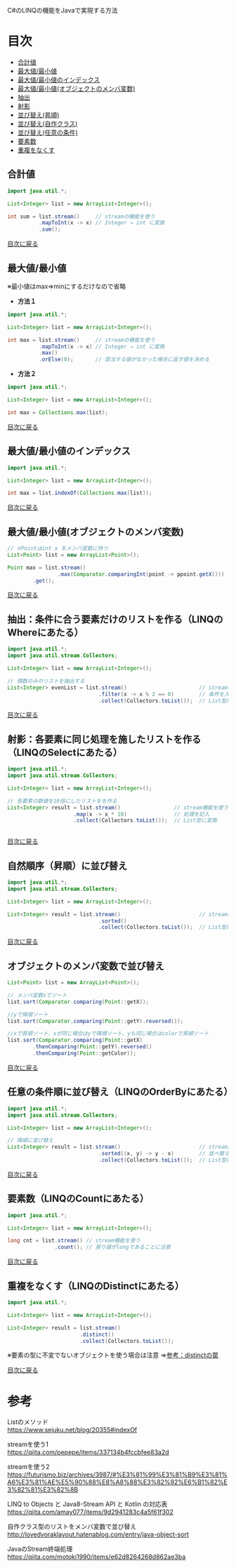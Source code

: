 C#のLINQの機能をJavaで実現する方法

# 目次
- [合計値](#合計値)
- [最大値/最小値](#最大値最小値)
- [最大値/最小値のインデックス](#最大値最小値のインデックス)
- [最大値/最小値(オブジェクトのメンバ変数)](#最大値最小値オブジェクトのメンバ変数)
- [抽出](#抽出条件に合う要素だけのリストを作るLINQのWhereにあたる)
- [射影](#射影各要素に同じ処理を施したリストを作るLINQのSelectにあたる)
- [並び替え(昇順)](#自然順序昇順に並び替え)
- [並び替え(自作クラス)](#オブジェクトのメンバ変数で並び替え)
- [並び替え(任意の条件)](#任意の条件順に並び替えLINQのOrderByにあたる)
- [要素数](#要素数LINQのCountにあたる)
- [重複をなくす](#重複をなくすLINQのDistinctにあたる)

## 合計値
```java
import java.util.*;

List<Integer> list = new ArrayList<Integer>();

int sum = list.stream()     // streamの機能を使う
          .mapToInt(x -> x) // Integer → int に変換
          .sum();
```
[目次に戻る](#目次)

## 最大値/最小値
※最小値はmax⇒minにするだけなので省略

- **方法１**
```java
import java.util.*;

List<Integer> list = new ArrayList<Integer>();

int max = list.stream()     // streamの機能を使う
          .mapToInt(x -> x) // Integer → int に変換
          .max()
          .orElse(0);       // 該当する値がなかった場合に返す値を決める
```

- **方法２**
```java
import java.util.*;

List<Integer> list = new ArrayList<Integer>();

int max = Collections.max(list);
```
[目次に戻る](#目次)

## 最大値/最小値のインデックス
```java
import java.util.*;

List<Integer> list = new ArrayList<Integer>();

int max = list.indexOf(Collections.max(list));
```
[目次に戻る](#目次)

## 最大値/最小値(オブジェクトのメンバ変数)
```java
// ※Pointはint x をメンバ変数に持つ
List<Point> list = new ArrayList<Point>();

Point max = list.stream()
                .max(Comparator.comparingInt(point -> ppoint.getX()))
		.get();
```

[目次に戻る](#目次)

## 抽出：条件に合う要素だけのリストを作る（LINQのWhereにあたる）
```java
import java.util.*;
import java.util.stream.Collectors;

List<Integer> list = new ArrayList<Integer>();

// 偶数のみのリストを抽出する
List<Integer> evenList = list.stream()                       // streamの機能を使う
                             .filter(x -> x % 2 == 0)        // 条件を入力
                             .collect(Collectors.toList());  // List型に変換

```
[目次に戻る](#目次)

## 射影：各要素に同じ処理を施したリストを作る（LINQのSelectにあたる）
```java
import java.util.*;
import java.util.stream.Collectors;

List<Integer> list = new ArrayList<Integer>();

// 各要素の数値を10倍にしたリストをを作る
List<Integer> result = list.stream()                 // stream機能を使う
                     .map(x -> x * 10)               // 処理を記入
                     .collect(Collectors.toList());  // List型に変換
        
```
[目次に戻る](#目次)

## 自然順序（昇順）に並び替え
```java
import java.util.*;
import java.util.stream.Collectors;

List<Integer> list = new ArrayList<Integer>();

List<Integer> result = list.stream()                         // stream機能を使う
                             .sorted()
                             .collect(Collectors.toList());  // List型に変換
```
[目次に戻る](#目次)

## オブジェクトのメンバ変数で並び替え
```java
List<Point> list = new ArrayList<Point>();

// メンバ変数xでソート
list.sort(Comparator.comparing(Point::getX));

//yで降順ソート
list.sort(Comparator.comparing(Point::getY).reversed());

//xで昇順ソート、xが同じ場合はyで降順ソート、yも同じ場合はcolorで昇順ソート
list.sort(Comparator.comparing(Point::getX)
		.thenComparing(Point::getY).reversed()
		.thenComparing(Point::getColor));
```
[目次に戻る](#目次)

## 任意の条件順に並び替え（LINQのOrderByにあたる）
```java
import java.util.*;
import java.util.stream.Collectors;

List<Integer> list = new ArrayList<Integer>();

// 降順に並び替え
List<Integer> result = list.stream()                         // stream機能を使う
                             .sorted((x, y) -> y - x)        // 並べ替え条件を入力(->の右側の計算結果が0より大きい場合に並び替え)
                             .collect(Collectors.toList());  // List型に変換

```
[目次に戻る](#目次)

## 要素数（LINQのCountにあたる）
```java
import java.util.*;

List<Integer> list = new ArrayList<Integer>();

long cnt = list.stream() // stream機能を使う
               .count(); // 戻り値がlongであることに注意
```
[目次に戻る](#目次)

## 重複をなくす（LINQのDistinctにあたる）
```java
import java.util.*;

List<Integer> list = new ArrayList<Integer>();

List<Integer> result = list.stream()
                       .distinct()
                       .collect(Collectors.toList());
```
※要素の型に不変でないオブジェクトを使う場合は注意 ⇒[参考：distinctの罠](stream().distinct()の罠.md)

[目次に戻る](#目次)


# 参考
Listのメソッド  
https://www.sejuku.net/blog/20355#indexOf

streamを使う1  
https://qiita.com/pepepe/items/337134b4fccbfee83a2d

streamを使う2  
https://futurismo.biz/archives/3987/#%E3%81%99%E3%81%B9%E3%81%A6%E3%81%AE%E5%90%88%E8%A8%88%E3%82%92%E6%B1%82%E3%82%81%E3%82%8B

LINQ to Objects と Java8-Stream API と Kotlin の対応表  
https://qiita.com/amay077/items/9d2941283c4a5f61f302

自作クラス型のリストをメンバ変数で並び替え  
http://lovedvoraklayout.hatenablog.com/entry/java-object-sort

JavaのStream終端処理
https://qiita.com/motoki1990/items/e62d8264268d862ae3ba
